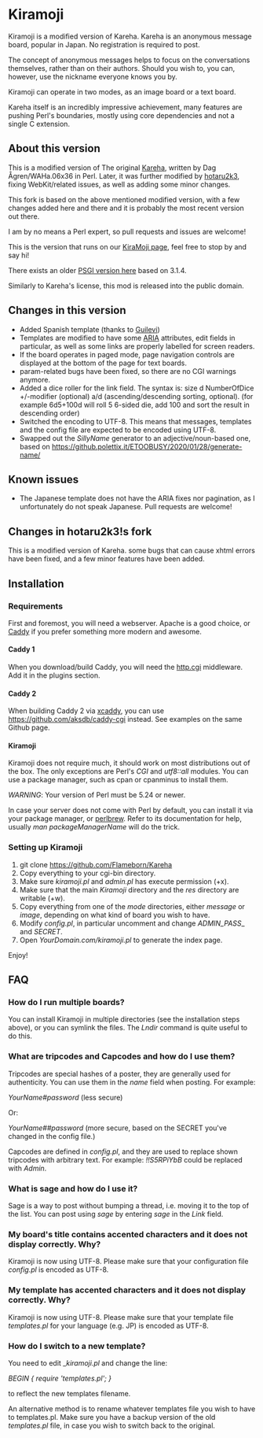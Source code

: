 # Kiramoji

Kiramoji is a modified version of Kareha. Kareha is an anonymous message board, popular in Japan. No registration is required to post.

The concept of anonymous messages helps to focus on the conversations themselves, rather than on their authors. Should you wish to, you can, however, use the nickname everyone knows you by.

Kiramoji can operate in two modes, as an image board or a text board.

Kareha itself is an incredibly impressive achievement, many features are pushing Perl's boundaries, mostly using core dependencies and not a single C extension.

## About this version

This is a modified version of The original [Kareha](https://wakaba.c3.cx/s/web/wakaba_kareha), written by Dag Ågren/WAHa.06x36 in Perl. Later, it was further modified by [hotaru2k3](https://github.com/hotaru2k3), fixing WebKit/related issues, as well as adding some minor changes.

This fork is based on the above mentioned modified version, with a few changes added here and there and it is probably the most recent version out there.

I am by no means a Perl expert, so pull requests and issues are welcome!

This is the version that runs on our [KiraMoji page](https://kiramoji.ga), feel free to stop by and say hi!

There exists an older [PSGI version here](https://github.com/marlencrabapple/kareha-psgi) based on 3.1.4.

Similarly to Kareha's license, this mod is released into the public domain.

## Changes in this version

- Added Spanish template (thanks to [Guilevi](https://github.com/guilevi))
- Templates are modified to have some [ARIA](https://developer.mozilla.org/en-US/docs/Web/Accessibility/ARIA) attributes, edit fields in particular, as well as some links are properly labelled for screen readers.
- If the board operates in paged mode, page navigation controls are displayed at the bottom of the page for text boards.
- param-related bugs have been fixed, so there are no CGI warnings anymore.
- Added a dice roller for the link field. The syntax is: size d NumberOfDice +/-modifier (optional) a/d (ascending/descending sorting, optional). (for example 6d5+100d will roll 5 6-sided die, add 100 and sort the result in descending order)
- Switched the encoding to UTF-8. This means that messages, templates and the config file are expected to be encoded using UTF-8.
- Swapped out the *SillyName* generator to an adjective/noun-based one, based on https://github.polettix.it/ETOOBUSY/2020/01/28/generate-name/

## Known issues

- The Japanese template does not have the ARIA fixes nor pagination, as I unfortunately do not speak Japanese. Pull requests are welcome!

## Changes in hotaru2k3!s fork

This is a modified version of Kareha. some bugs that can cause xhtml errors have been fixed, and a few minor features have been added.

## Installation

### Requirements

First and foremost, you will need a webserver. Apache is a good choice, or [Caddy](https://caddyserver.com) if you prefer something more modern and awesome.

#### Caddy 1

When you download/build Caddy, you will need the [http.cgi](https://caddyserver.com/docs/http.cgi) middleware. Add it in the plugins section.

#### Caddy 2

When building Caddy 2 via [xcaddy](https://github.com/caddyserver/xcaddy), you can use https://github.com/aksdb/caddy-cgi instead. See examples on the same Github page.

#### Kiramoji

Kiramoji does not require much, it should work on most distributions out of the box. The only exceptions are Perl's *CGI* and *utf8::all* modules. You can use a package manager, such as cpan or cpanminus to install them.

_WARNING_: Your version of Perl must be 5.24 or newer.

In case your server does not come with Perl by default, you can install it via your package manager, or [perlbrew](https://github.com/gugod/App-perlbrew). Refer to its documentation for help, usually _man packageManagerName_ will do the trick.

### Setting up Kiramoji

1. git clone https://github.com/Flameborn/Kareha
2. Copy everything to your cgi-bin directory.
3. Make sure _kiramoji.pl_ and _admin.pl_ has execute permission (+x).
4. Make sure that the main _Kiramoji_ directory and the _res_ directory are writable (+w).
5. Copy everything from one of the _mode_ directories, either _message_ or _image_, depending on what kind of board you wish to have.
6. Modify _config.pl_, in particular uncomment and change _ADMIN_PASS__ and _SECRET_.
7. Open _YourDomain.com/kiramoji.pl_ to generate the index page.

Enjoy!

## FAQ

### How do I run multiple boards?

You can install Kiramoji in multiple directories (see the installation steps above), or you can symlink the files. The _Lndir_ command is quite useful to do this.

### What are tripcodes and Capcodes and how do I use them?

Tripcodes are special hashes of a poster, they are generally used for authenticity. You can use them in the _name_ field when posting. For example:

_YourName#password_ (less secure)

Or:

_YourName##password_ (more secure, based on the SECRET you've changed in the config file.)

Capcodes are defined in _config.pl_, and they are used to replace shown tripcodes with arbitrary text. For example: _!!S5RPiYbB_ could be replaced with _Admin_.

### What is sage and how do I use it?

Sage is a way to post without bumping a thread, i.e. moving it to the top of the list. You can post using _sage_ by entering _sage_ in the _Link_ field.

### My board's title contains accented characters and it does not display correctly. Why?

Kiramoji is now using UTF-8. Please make sure that your configuration file _config.pl_ is encoded as UTF-8.

### My template has accented characters and it does not display correctly. Why?

Kiramoji is now using UTF-8. Please make sure that your template file _templates.pl_ for your language (e.g. JP) is encoded as UTF-8.

### How do I switch to a new template?

You need to edit __kiramoji.pl_ and change the line:

_BEGIN { require 'templates.pl'; }_

to reflect the new templates filename.

An alternative method is to rename whatever templates file you wish to have to templates.pl. Make sure you have a backup version of the old _templates.pl_ file, in case you wish to switch back to the original.
